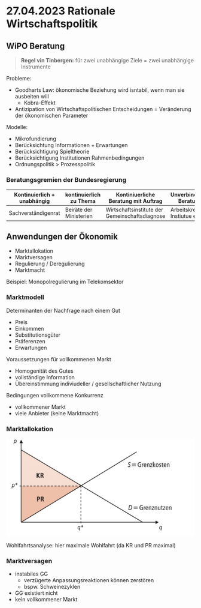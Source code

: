 # 27.04.2023 Rationale Wirtschaftspolitik

## WiPO Beratung

> **Regel vin Tinbergen:** für zwei unabhängige Ziele = zwei unabhängige Instrumente

Probleme:

- Goodharts Law: ökonomische Beziehung wird isntabil, wenn man sie ausbeiten will
    - Kobra-Effekt
- Antizipation von Wirtschaftspolitischen Entscheidungen = Veränderung der ökonomischen Parameter



Modelle:

- Mikrofundierung
- Berücksichtung Informationen + Erwartungen
- Berücksichtigung Spieltheorie
- Berücksichtigung Institutionen Rahmenbedingungen
- Ordnungspolitik > Prozesspolitik



### Beratungsgremien der Bundesregierung

| Kontinuierlich + unabhängig | kontinuierlich zu Thema | Kontiniuerliche Beratung mit Auftrag           | Unverbindliche Beratung      |
| --------------------------- | ----------------------- | ---------------------------------------------- | ---------------------------- |
| Sachverständigenrat         | Beiräte der Ministerien | Wirtschaftsinstitute der Gemeinschaftsdiagnose | Arbeitskreise, Instiutue etc |



## Anwendungen der Ökonomik

- Marktallokation
- Marktversagen
- Regulierung / Deregulierung
- Marktmacht

Beispiel: Monopolregulierung im Telekomsektor



### Marktmodell

Determinanten der Nachfrage nach einem Gut

- Preis
- Einkommen
- Substitutionsgüter
- Präferenzen
- Erwartungen



Voraussetzungen für vollkommenen Markt

- Homogenität des Gutes
- vollständige Information
- Übereinstimmung indiviudeller / gesellschaftlicher Nutzung



Bedingungen vollkommene Konkurrenz

- vollkommener Markt
- viele Anbieter (keine Marktmacht)



### Marktallokation

![img](../images/2023-04-27_11-05-55.jpg)

Wohlfahrtsanalyse: hier maximale Wohlfahrt (da KR und PR maximal)



### Marktversagen

- instabiles GG
    - verzügerte Anpassungsreaktionen können zerstören
    - bspw. Schweinezyklen
- GG existiert nicht
- kein vollkommener Markt





